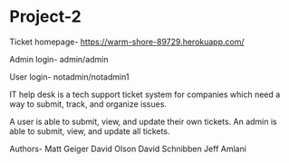 # Project-2

Ticket homepage- https://warm-shore-89729.herokuapp.com/

Admin login- admin/admin

User login- notadmin/notadmin1

IT help desk is a tech support ticket system for companies which need a way to submit, track, and organize issues.

A user is able to submit, view, and update their own tickets.
An admin is able to submit, view, and update all tickets.



Authors-
Matt Geiger
David Olson
David Schnibben
Jeff Amlani
